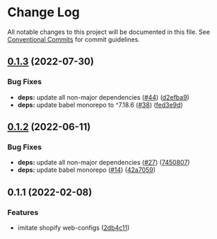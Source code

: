 # Change Log

All notable changes to this project will be documented in this file.
See [Conventional Commits](https://conventionalcommits.org) for commit guidelines.

## [0.1.3](https://github.com/thundermiracle/web-configs/compare/@web-configs/babel-preset@0.1.2...@web-configs/babel-preset@0.1.3) (2022-07-30)


### Bug Fixes

* **deps:** update all non-major dependencies ([#44](https://github.com/thundermiracle/web-configs/issues/44)) ([d2efba9](https://github.com/thundermiracle/web-configs/commit/d2efba9710f60c28df71a90e37efe0168dd8c223))
* **deps:** update babel monorepo to ^7.18.6 ([#38](https://github.com/thundermiracle/web-configs/issues/38)) ([fed3e9d](https://github.com/thundermiracle/web-configs/commit/fed3e9dad2a1fc7ecff76e5a86a319857e608a6a))





## [0.1.2](https://github.com/thundermiracle/web-configs/compare/@web-configs/babel-preset@0.1.1...@web-configs/babel-preset@0.1.2) (2022-06-11)


### Bug Fixes

* **deps:** update all non-major dependencies ([#27](https://github.com/thundermiracle/web-configs/issues/27)) ([7450807](https://github.com/thundermiracle/web-configs/commit/745080797c260ab9d4da8651a5eb2f0e4bff5878))
* **deps:** update babel monorepo ([#14](https://github.com/thundermiracle/web-configs/issues/14)) ([42a7059](https://github.com/thundermiracle/web-configs/commit/42a70591a26d7a5c770c687628e61a61b8b09254))





## 0.1.1 (2022-02-08)


### Features

* imitate shopify web-configs ([2db4c11](https://github.com/thundermiracle/web-configs/commit/2db4c11951096e2e9957c892682af9f1804598fe))
